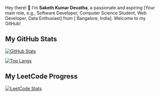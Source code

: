 Hey there! 👋 I'm **Saketh Kumar Devatha**, a passionate and aspiring [Your main role, e.g., Software Developer, Computer Science Student, Web Developer, Data Enthusiast] from [ Bangalore, India]. Welcome to my GitHub!

## My GitHub Stats

[![GitHub Stats](https://github-readme-stats.vercel.app/api?username=sakethkumardevatha&show_icons=true&theme=dark&include_all_commits=true)](https://github.com/sakethkumardevatha)

[![Top Langs](https://github-readme-stats.vercel.app/api/top-langs/?username=sakethkumardevatha&layout=compact&theme=dark)](https://github.com/sakethkumardevatha)

## My LeetCode Progress

[![LeetCode Stats](https://leetcodestats.colorful-cat.vercel.app/api?username=sakethk2004&theme=dark)](https://leetcode.com/sakethk2004)
